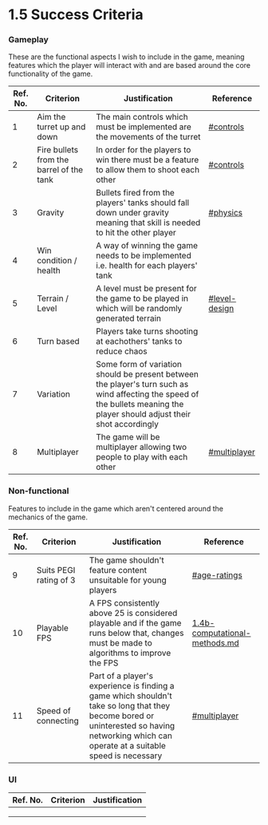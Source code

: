 # 1.5 Success Criteria

### Gameplay

These are the functional aspects I wish to include in the game, meaning features which the player will interact with and are based around the core functionality of the game.

| Ref. No. | Criterion                                | Justification                                                                                                                                                              | Reference                                                                         |
| -------- | ---------------------------------------- | -------------------------------------------------------------------------------------------------------------------------------------------------------------------------- | --------------------------------------------------------------------------------- |
| 1        | Aim the turret up and down               | The main controls which must be implemented are the movements of the turret                                                                                                | [#controls](1.4a-features-of-the-proposed-solution.md#controls "mention")         |
| 2        | Fire bullets from the barrel of the tank | In order for the players to win there must be a feature to allow them to shoot each other                                                                                  | [#controls](1.4a-features-of-the-proposed-solution.md#controls "mention")         |
| 3        | Gravity                                  | Bullets fired from the players' tanks should fall down under gravity meaning that skill is needed to hit the other player                                                  | [#physics](1.4a-features-of-the-proposed-solution.md#physics "mention")           |
| 4        | Win condition / health                   | A way of winning the game needs to be implemented i.e. health for each players' tank                                                                                       |                                                                                   |
| 5        | Terrain / Level                          | A level must be present for the game to be played in which will be randomly generated terrain                                                                              | [#level-design](1.4a-features-of-the-proposed-solution.md#level-design "mention") |
| 6        | Turn based                               | Players take turns shooting at eachothers' tanks to reduce chaos                                                                                                           |                                                                                   |
| 7        | Variation                                | Some form of variation should be present between the player's turn such as wind affecting the speed of the bullets meaning the player should adjust their shot accordingly |                                                                                   |
| 8        | Multiplayer                              | The game will be multiplayer allowing two people to play with each other                                                                                                   | [#multiplayer](1.4a-features-of-the-proposed-solution.md#multiplayer "mention")   |

### Non-functional

Features to include in the game which aren't centered around the mechanics of the game.

| Ref. No. | Criterion              | Justification                                                                                                                                                                               | Reference                                                                       |
| -------- | ---------------------- | ------------------------------------------------------------------------------------------------------------------------------------------------------------------------------------------- | ------------------------------------------------------------------------------- |
| 9        | Suits PEGI rating of 3 | The game shouldn't feature content unsuitable for young players                                                                                                                             | [#age-ratings](1.2-stakeholders.md#age-ratings "mention")                       |
| 10       | Playable FPS           | A FPS consistently above 25 is considered playable and if the game runs below that, changes must be made to algorithms to improve the FPS                                                   | [1.4b-computational-methods.md](1.4b-computational-methods.md "mention")        |
| 11       | Speed of connecting    | Part of a player's experience is finding a game which shouldn't take so long that they become bored or uninterested so having networking which can operate at a suitable speed is necessary | [#multiplayer](1.4a-features-of-the-proposed-solution.md#multiplayer "mention") |

### UI

| Ref. No. | Criterion | Justification |
| -------- | --------- | ------------- |
|          |           |               |
|          |           |               |
|          |           |               |
